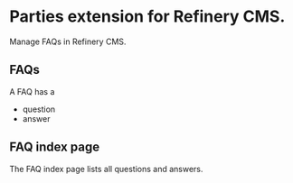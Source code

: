 # Parties extension for Refinery CMS.

Manage FAQs in Refinery CMS.

## FAQs

A FAQ has a

* question
* answer

## FAQ index page

The FAQ index page lists all questions and answers.
